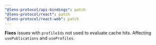 ```yaml
---
"@lens-protocol/api-bindings": patch
"@lens-protocol/react": patch
"@lens-protocol/react-web": patch
---
```


**Fixes** issues with `profileIds` not used to evaluate cache hits. Affecting `usePublications` and `useProfiles`.
